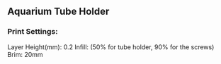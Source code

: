 <h2>Aquarium Tube Holder</h2>

<h3>Print Settings:</h3>
Layer Height(mm): 0.2
Infill: (50% for tube holder, 90% for the screws)
Brim: 20mm